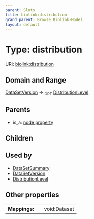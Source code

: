 ```yaml
---
parent: Slots
title: biolink:distribution
grand_parent: Browse Biolink-Model
layout: default
---
```


# Type: distribution




URI: [biolink:distribution](https://w3id.org/biolink/vocab/distribution)

## Domain and Range

[DataSetVersion](DataSetVersion.md) ->  <sub>OPT</sub> [DistributionLevel](DistributionLevel.md)

## Parents

 *  is_a: [node property](node_property.md)

## Children


## Used by

 * [DataSetSummary](DataSetSummary.md)
 * [DataSetVersion](DataSetVersion.md)
 * [DistributionLevel](DistributionLevel.md)

## Other properties

|  |  |  |
| --- | --- | --- |
| **Mappings:** | | void:Dataset |

